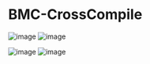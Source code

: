 # BMC-CrossCompile
![image](https://github.com/yoojinlee-hub/BMC-CrossCompile/assets/80568037/de5bf308-1fd8-4dff-aaf8-582798aae6ac)
![image](https://github.com/yoojinlee-hub/BMC-CrossCompile/assets/80568037/03dcd1f4-6efa-473f-bfc3-8875725bf409)

![image](https://github.com/yoojinlee-hub/BMC-CrossCompile/assets/80568037/b4a4eee3-ea8a-4fc3-8452-027908b9c2a4)
![image](https://github.com/yoojinlee-hub/BMC-CrossCompile/assets/80568037/7f81131a-95f5-44b1-8334-663eb8ac1ff3)

